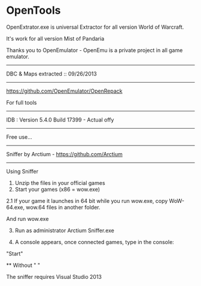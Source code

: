 OpenTools
=========
OpenExtrator.exe is universal Extractor for all version World of Warcraft.

It's work for all version Mist of Pandaria


Thanks you to OpenEmulator - OpenEmu is a private project in all game emulator.



**********************************
DBC & Maps extracted :: 09/26/2013
**********************************
https://github.com/OpenEmulator/OpenRepack

For full tools


*********************************************
IDB : Version 5.4.0 Build 17399 - Actual offy
*********************************************
Free use...


***********************************************
Sniffer by Arctium - https://github.com/Arctium
***********************************************
Using Sniffer

1. Unzip the files in your official games
2. Start your games (x86 = wow.exe)

2.1 If your game it launches in 64 bit while you run wow.exe, 
copy WoW-64.exe, wow.64 files in another folder. 

And run wow.exe



3. Run as administrator Arctium Sniffer.exe

4. A console appears, once connected games, type in the console:

"Start"
 
** Without " "

The sniffer requires Visual Studio 2013